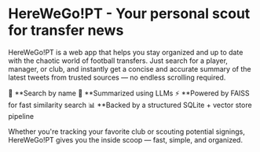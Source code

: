 # HereWeGo!PT - Your personal scout for transfer news

HereWeGo!PT is a web app that helps you stay organized and up to date with the chaotic world of football transfers. Just search for a player, manager, or club, and instantly get a concise and accurate summary of the latest tweets from trusted sources — no endless scrolling required.

🔎 **Search by name
🧠 **Summarized using LLMs
⚡️ **Powered by FAISS for fast similarity search
📊 **Backed by a structured SQLite + vector store pipeline

Whether you're tracking your favorite club or scouting potential signings, HereWeGo!PT gives you the inside scoop — fast, simple, and organized.
